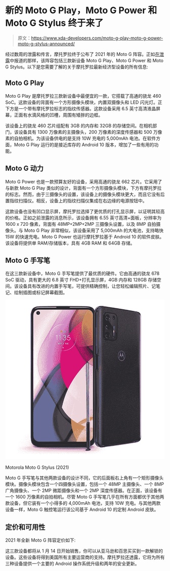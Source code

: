 # 新的 Moto G Play，Moto G Power 和 Moto G Stylus 终于来了

> 原文：<https://www.xda-developers.com/moto-g-play-moto-g-power-moto-g-stylus-announced/>

经过数周的泄露和传言，摩托罗拉终于公布了 2021 年的 Moto G 阵容。正如[在泄露](https://www.xda-developers.com/moto-g-power-stylus-play-what-we-know-motorolas-early-2021-budget-phones/)中报道的那样，该阵容包括三款新设备 Moto G Play、Moto G Power 和 Moto G Stylus。以下是您需要了解的关于摩托罗拉最新经济型设备的所有信息:

## Moto G Play

Moto G Play 是摩托罗拉三款新设备中最便宜的一款，它搭载了高通的骁龙 460 SoC。这款设备的背面有一个方形摄像头模块，内置双摄像头和 LED 闪光灯。正下方是一个带有摩托罗拉标志的指纹传感器。这款设备采用 6.5 英寸高清液晶屏幕，正面有水滴风格的凹槽，周围有矮胖的边框。

该设备上的骁龙 460 芯片组配有 3GB 的内存和 32GB 的存储空间。在相机部门，该设备具有 1300 万像素的主摄像头，200 万像素的深度传感器和 500 万像素的自拍相机。为该设备供电的是支持 10W 充电的 5,000mAh 电池。在软件方面，Moto G Play 运行的是接近库存的 Android 10 版本，增加了一些有用的功能。

## Moto G 动力

Moto G Power 也是一款预算友好的设备，采用高通的骁龙 662 芯片。它采用了与新款 Moto G Play 类似的设计，背面有一个方形摄像头模块，下方有摩托罗拉的标志。然而，由于三摄像头的设置，该设备上的摄像头模块更大，而且它没有后置指纹扫描仪。相反，设备上的指纹扫描仪集成在右边缘的电源按钮中。

这款设备也没有凹口显示屏，摩托罗拉选择了更优质的打孔显示屏，以证明其较高的价格。正如之前泄露的消息所示，该设备拥有 6.55 英寸高清+面板，分辨率为 1600 x 720 像素，背面有 48MP+2MP+2MP 三摄像头设置，以及 8MP 自拍摄像头。与 Moto G Play 非常相似，该设备采用了 5,000mAh 的大电池，支持略快 15W 的快速充电。Moto G Power 也运行摩托罗拉基于 Android 10 的软件皮肤。该设备将提供单 RAM/存储版本，具有 4GB RAM 和 64GB 存储。

## Moto G 手写笔

在这三款新设备中，Moto G 手写笔提供了最优质的硬件。它由高通的骁龙 678 SoC 驱动，具有更大的 6.8 英寸 FHD+打孔显示屏，4GB 内存和 128GB 存储空间。该设备具有改进的内置手写笔，可提供精确控制，让您轻松编辑照片、记笔记、绘制插图或标记屏幕截图。

 <picture>![The Motorola Moto G Stylus 2021 is a mid-range smartphone that's powered by the Snapdragon 678 SoC. It also includes a 4,000mAh battery.](img/952fede20199aa99670a32f833fd9866.png)</picture> 

Motorola Moto G Stylus (2021)

Moto G 手写笔与其他两款设备的设计不同，它的后面板右上角有一个矩形摄像头模块。摄像头模块包含一个四摄像头设置，包括一个 48MP 主摄像头、一个 8MP 广角摄像头、一个 2MP 微距摄像头和一个 2MP 深度传感器。在正面，该设备有一个 1600 万像素的自拍相机。尽管 Moto G 手写笔几乎在所有方面都优于其他两款设备，但它装有一个小得多的 4,000mAh 电池，支持 10W 充电。与其他两款设备一样，Moto G 触控笔运行该公司基于 Android 10 的定制 Android 皮肤。

## 定价和可用性

2021 年全新 Moto G 阵容定价如下:

这三款设备都将从 1 月 14 日开始销售，你可以从亚马逊和百思买买到一款解锁的设备。这些设备将得到美国所有主要运营商的支持。摩托罗拉还透露，它将为所有三种设备提供一个主要的 Android 操作系统升级和两年的安全更新。